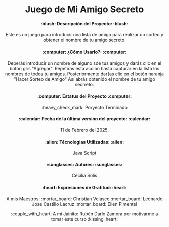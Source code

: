 <h1 align="center"> Juego de Mi Amigo Secreto </h1>
<h4 align="center">
:blush: Descripción del Proyecto: :blush:
</h4>
<p align="center"> Este es un juego para introducir una lista de amigo para realizar un sorteo y obtener el nombre de tu amigo secreto. </p>

<h4 align="center">
:computer: ¿Cómo Usarlo?: :computer:
</h4>

<p align="center"> Deberás introducir un nombre de alguno sde tus amigos y darás clic en el botón gris "Agregar".
Repetiras esta acción hasta capturar en la lista los nombres de todos tu amigos.
Posteriormente dar{as clic en el botón naranja "Hacer Sorteo de Amigo"
Así abrás obtenido el nombre de tu amigo secrreto. </p>

<h4 align="center">
:computer: Estatus del Proyecto :computer:
</h4>

<p align="center"> :heavy_check_mark: Poryecto Terminado  </p>

<h4 align="center">
:calendar: Fecha de la última versión del proyecto: :calendar:
</h4>
<p align="center">11 de Febrero del 2025.</p>

<h4 align="center">
:alien: Técnologias Utilizadas: :alien:
</h4>
<p align="center">Java Script </p>

<h4 align="center">
:sunglasses: Autores: :sunglasses:
</h4>

<p align="center"> Cecilia Solis </p>


<h4 align="center">
:heart: Expresiones de Gratitud: :heart:
</h4>

<p align="center"> A mis Maestros:  :mortar_board: Christian Velasco
:mortar_board: Leonardo Jose Castillo Lacruz
:mortar_board: Ellen Pimentel </p>

<p align="center"> :couple_with_heart: A mi Jainito:
Rubén Darío Zamora por motivarme a tomar este curso :kissing_heart: </p>


